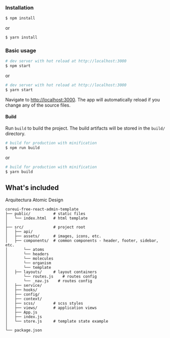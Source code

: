 ### Installation

``` bash
$ npm install
```

or

``` bash
$ yarn install
```

### Basic usage

``` bash
# dev server with hot reload at http://localhost:3000
$ npm start 
```

or 

``` bash
# dev server with hot reload at http://localhost:3000
$ yarn start
```

Navigate to [http://localhost:3000](http://localhost:3000). The app will automatically reload if you change any of the source files.

#### Build

Run `build` to build the project. The build artifacts will be stored in the `build/` directory.

```bash
# build for production with minification
$ npm run build
```

or

```bash
# build for production with minification
$ yarn build
```

## What's included

Arquitectura Atomic Design

```
coreui-free-react-admin-template
├── public/          # static files
│   └── index.html   # html template
│
├── src/             # project root
│   ├── api/     
│   ├── assets/      # images, icons, etc.
│   ├── components/  # common components - header, footer, sidebar, etc.
│       └── atoms
│       └── headers
│       └── molecules
│       └── organism
│       └── template
│   ├── layouts/     # layout containers
│       └── routes.js    # routes config
│       └── _nav.js    # routes config
│   ├── service/     
│   ├── hooks/ 
│   ├── config/
│   ├── context/
│   ├── scss/        # scss styles
│   ├── views/       # application views
│   ├── App.js
│   ├── index.js
│   └── store.js     # template state example 
│
└── package.json
```
 